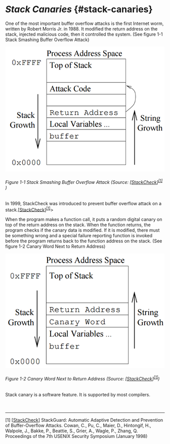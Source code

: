 <!--- @file
  README.md for Stack Canaries

  Copyright (c) 2018, Intel Corporation. All rights reserved.<BR>

  Redistribution and use in source (original document form) and 'compiled'
  forms (converted to PDF, epub, HTML and other formats) with or without
  modification, are permitted provided that the following conditions are met:

  1) Redistributions of source code (original document form) must retain the
     above copyright notice, this list of conditions and the following
     disclaimer as the first lines of this file unmodified.

  2) Redistributions in compiled form (transformed to other DTDs, converted to
     PDF, epub, HTML and other formats) must reproduce the above copyright
     notice, this list of conditions and the following disclaimer in the
     documentation and/or other materials provided with the distribution.

  THIS DOCUMENTATION IS PROVIDED BY TIANOCORE PROJECT "AS IS" AND ANY EXPRESS OR
  IMPLIED WARRANTIES, INCLUDING, BUT NOT LIMITED TO, THE IMPLIED WARRANTIES OF
  MERCHANTABILITY AND FITNESS FOR A PARTICULAR PURPOSE ARE DISCLAIMED. IN NO
  EVENT SHALL TIANOCORE PROJECT  BE LIABLE FOR ANY DIRECT, INDIRECT, INCIDENTAL,
  SPECIAL, EXEMPLARY, OR CONSEQUENTIAL DAMAGES (INCLUDING, BUT NOT LIMITED TO,
  PROCUREMENT OF SUBSTITUTE GOODS OR SERVICES; LOSS OF USE, DATA, OR PROFITS;
  OR BUSINESS INTERRUPTION) HOWEVER CAUSED AND ON ANY THEORY OF LIABILITY,
  WHETHER IN CONTRACT, STRICT LIABILITY, OR TORT (INCLUDING NEGLIGENCE OR
  OTHERWISE) ARISING IN ANY WAY OUT OF THE USE OF THIS DOCUMENTATION, EVEN IF
  ADVISED OF THE POSSIBILITY OF SUCH DAMAGE.

-->
# _Stack Canaries_ {#stack-canaries}

One of the most important buffer overflow attacks is the first Internet worm, written by Robert Morris Jr. in 1988\. It modified the return address on the stack, injected malicious code, then it controlled the system. (See figure 1-1 Stack Smashing Buffer Overflow Attack)

![](/media/image1.png)
###### Figure 1-1 Stack Smashing Buffer Overflow Attack (Source: [[StackCheck](https://www.usenix.org/legacy/publications/library/proceedings/sec98/full_papers/cowan/cowan.pdf)]<sup>[[1]](#footnote1)</sup> )

In 1999, StackCheck was introduced to prevent buffer overflow attack on a stack.[[StackCheck](https://www.usenix.org/legacy/publications/library/proceedings/sec98/full_papers/cowan/cowan.pdf)]<sup>[[1]](#footnote1)</sup>> 

When the program makes a function call, it puts a random digital canary on top of the return address on the stack. When the function returns, the program checks if the canary data is modified. If it is modified, there must be something wrong and a special failure reporting function is invoked before the program returns back to the function address on the stack. (See figure 1-2 Canary Word Next to Return Address)

![](/media/image2.png)
###### Figure 1-2 Canary Word Next to Return Address (Source: [[StackCheck](https://www.usenix.org/legacy/publications/library/proceedings/sec98/full_papers/cowan/cowan.pdf)]<sup>[[1]](#footnote1)</sup>)

Stack canary is a software feature. It is supported by most compilers.
<BR>
<BR>
<BR>
<hr>

<a name="footnote1">[1]</a> [[StackCheck](https://www.usenix.org/legacy/publications/library/proceedings/sec98/full_papers/cowan/cowan.pdf)] StackGuard: Automatic Adaptive Detection and Prevention of Buffer-Overflow Attacks. Cowan, C., Pu, C., Maier, D., Hintongif, H., Walpole, J., Bakke, P., Beattie, S., Grier, A., Wagle, P., Zhang, Q. Proceedings of the 7th USENIX Security Symposium (January 1998)